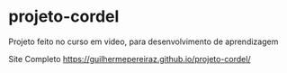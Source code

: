 # projeto-cordel
 Projeto feito no curso em video, para desenvolvimento de aprendizagem

 Site Completo
 https://guilhermepereiraz.github.io/projeto-cordel/
